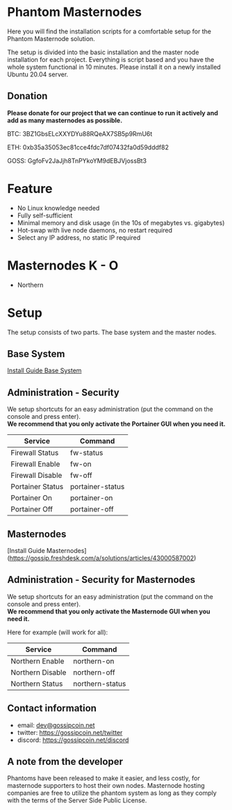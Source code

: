 # Phantom Masternodes

Here you will find the installation scripts for a comfortable setup for the Phantom Masternode solution.

The setup is divided into the basic installation and the master node installation for each project. Everything is script based and you have the whole system functional in 10 minutes. Please install it on a newly installed Ubuntu 20.04 server.

## Donation

**Please donate for our project that we can continue to run it actively and add as many masternodes as possible.**

BTC: 3BZ1GbsELcXXYDYu88RQeAX7SB5p9RmU6t

ETH: 0xb35a35053ec81cce4fdc7df07432fa0d59dddf82

GOSS: GgfoFv2JaJjh8TnPYkoYM9dEBJVjossBt3

# Feature

* No Linux knowledge needed
* Fully self-sufficient
* Minimal memory and disk usage (in the 10s of megabytes vs. gigabytes)
* Hot-swap with live node daemons, no restart required
* Select any IP address, no static IP required

# Masternodes K - O

* Northern

# Setup

The setup consists of two parts. The base system and the master nodes.

## Base System

[Install Guide Base System](https://gossip.freshdesk.com/a/solutions/articles/43000587001)

## Administration - Security

We setup shortcuts for an easy administration (put the command on the console and press enter).<br/>
**We recommend that you only activate the Portainer GUI when you need it.**

|Service          |Command         |
|-----------------|----------------|
|Firewall Status  |fw-status       |
|Firewall Enable  |fw-on           |
|Firewall Disable |fw-off          |
|Portainer Status |portainer-status|
|Portainer On     |portainer-on    |
|Portainer Off    |portainer-off   |

## Masternodes

[Install Guide Masternodes] (https://gossip.freshdesk.com/a/solutions/articles/43000587002)

## Administration - Security for Masternodes

We setup shortcuts for an easy administration (put the command on the console and press enter).<br/>
**We recommend that you only activate the Masternode GUI when you need it.**

Here for example (will work for all):

|Service          |Command         |
|-----------------|----------------|
|Northern Enable  |northern-on     |
|Northern Disable |northern-off    |
|Northern Status  |northern-status |

## Contact information

* email: dev@gossipcoin.net
* twitter: https://gossipcoin.net/twitter
* discord: https://gossipcoin.net/discord

## A note from the developer

Phantoms have been released to make it easier, and less costly, for masternode supporters to host their own nodes. Masternode hosting companies are free to utilize the phantom system as long as they comply with the terms of the Server Side Public License. 
